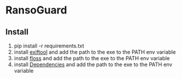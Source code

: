 # RansoGuard
## Install
1) pip install -r requirements.txt
2) install [exiftool](https://exiftool.org/install.html) and add the path to the exe to the PATH env variable
3) install [floss](https://github.com/mandiant/flare-floss/tree/7b3a7cd2204bd5de62ca210d0100fbe89ebc0e38) and add the path to the exe to the PATH env variable
4) install [Dependencies](https://github.com/lucasg/Dependencies) and add the path to the exe to the PATH env variable
